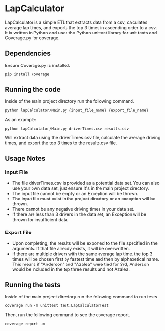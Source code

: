# LapCalculator

LapCalculator is a simple ETL that extracts data from a csv, calculates average lap times, and exports the top 3 times in ascending order to a csv. It is written in Python and uses the Python unittest library for unit tests and Coverage.py for coverage.

## Dependencies

Ensure Coverage.py is installed.

```
pip install coverage
```

## Running the code

Inside of the main project directory run the following command.

```
python lapCalculator/Main.py {input_file_name} {export_file_name}
```

As an example:
```
python lapCalculator/Main.py driverTimes.csv results.csv
```
Will extract data using the driverTimes.csv file, calculate the average driving times, and export the top 3 times to the results.csv file.

## Usage Notes
### Input File
- The file driverTimes.csv is provided as a potential data set. You can also use your own data set, just ensure it's in the main project directory.
- The input file cannot be empty or an Exception will be thrown.
- The input file must exist in the project directory or an exception will be thrown.
- There cannot be any negative driving times in your data set.
- If there are less than 3 drivers in the data set, an Exception will be thrown for insufficient data.

### Export File
- Upon completing, the results will be exported to the file specified in the arguments. If that file already exists, it will be overwritten.
- If there are multiple drivers with the same average lap time, the top 3 times will be chosen first by fastest time and then by alphabetical name. This means if "Anderson" and "Azalea" were tied for 3rd, Anderson would be included in the top three results and not Azalea.

## Running the tests

Inside of the main project directory run the following command to run tests.

```
coverage run -m unittest test.LapCalculatorTest
```

Then, run the following command to see the coverage report.

```
coverage report -m
```